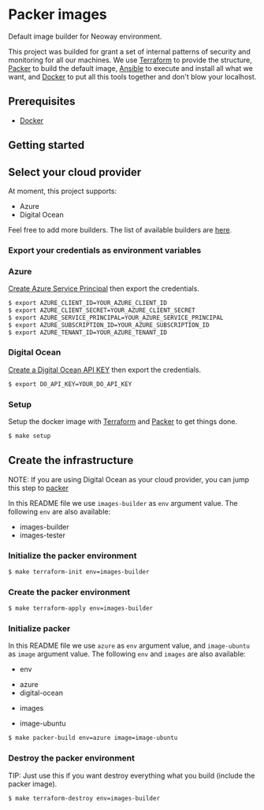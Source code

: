 # Packer images

Default image builder for Neoway environment.

This project was builded for grant a set of internal patterns of security and monitoring for all our machines. We use [Terraform](https://www.terraform.io) to provide the structure, [Packer](https://www.packer.io) to build the default image, [Ansible](https://www.ansible.com) to execute and install all what we want, and [Docker](https://www.docker.com) to put all this tools together and don't blow your localhost.

## Prerequisites

* [Docker](https://docs.docker.com/engine/installation/)

## Getting started

## Select your cloud provider

At moment, this project supports:
- Azure
- Digital Ocean

Feel free to add more builders. The list of available builders are [here](https://www.packer.io/docs/builders/index.html).

### Export your credentials as environment variables

### Azure
[Create Azure Service Principal](https://www.terraform.io/docs/providers/azurerm/authenticating_via_service_principal.html) then export the credentials.

```bash
$ export AZURE_CLIENT_ID=YOUR_AZURE_CLIENT_ID
$ export AZURE_CLIENT_SECRET=YOUR_AZURE_CLIENT_SECRET
$ export AZURE_SERVICE_PRINCIPAL=YOUR_AZURE_SERVICE_PRINCIPAL
$ export AZURE_SUBSCRIPTION_ID=YOUR_AZURE_SUBSCRIPTION_ID
$ export AZURE_TENANT_ID=YOUR_AZURE_TENANT_ID
```

### Digital Ocean
[Create a Digital Ocean API KEY](https://www.digitalocean.com/docs/api/create-personal-access-token/) then export the credentials.

```bash
$ export DO_API_KEY=YOUR_DO_API_KEY
```

### Setup

Setup the docker image with [Terraform](https://www.terraform.io/) and [Packer](https://packer.io) to get things done.

```bash
$ make setup
```

## Create the infrastructure

NOTE: If you are using Digital Ocean as your cloud provider, you can jump this step to [packer](#initialize-packer)


In this README file we use `images-builder` as `env` argument value. The following `env` are also available:
 - images-builder
 - images-tester

### Initialize the packer environment

```bash
$ make terraform-init env=images-builder
```

### Create the packer environment

```bash
$ make terraform-apply env=images-builder
```

### Initialize packer

In this README file we use `azure` as `env` argument value, and `image-ubuntu` as `image` argument value. The following `env` and `images` are also available:

* env
 - azure
 - digital-ocean

* images
 - image-ubuntu

```bash
$ make packer-build env=azure image=image-ubuntu
```

### Destroy the packer environment

TIP: Just use this if you want destroy everything what you build (include the packer image).

```bash
$ make terraform-destroy env=images-builder
```
